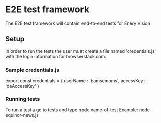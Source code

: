 # E2E test framework

The E2E test framework will contain end-to-end tests for Enery Vision

## Setup

In order to run the tests the user must create a file named 'credentials.js' with the login information for browserstack.com.

### Sample credentials.js

export const credentials = {
userName : 'bamsemoms',
accessKey : 'daAccessKey'
}

### Running tests

To run a test a go to tests and type
node name-of-test
Example:
node equinor-news.js
